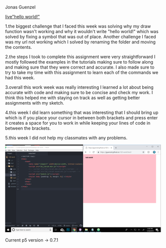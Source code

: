 Jonas Guenzel

[live"hello world!"](https://jguenzel.github.io/120-work/hw3/)

1.the biggest challenge that I faced this week was solving why my draw function wasn't working and why it wouldn't write "hello world!" which was solved by fixing a symbol that was out of place. Another challenge I faced was my url not working which I solved by renaming the folder and moving the contents.


2.the steps I took to complete this assignment were very straightforward I mostly followed the examples in the tutorials making sure to follow along and making sure that they were correct and accurate. I also made sure to try to take my time with this assignment to learn each of the commands we had this week.


3.overall this work week was really interesting I learned a lot about being accurate with code and making sure to be concise and check my work. I think this helped me with staying on track as well as getting better assignments with my sketch.


4.this week I did learn something that was interesting that I should bring up which is if you place your cursor in between both brackets and press enter it creates a space for you to work in while keeping your lines of code in between the brackets.


5.this week I did not help my classmates with any problems.









![imageofmyeditor](hw3.jpg)


Current p5 version -> 0.7.1
